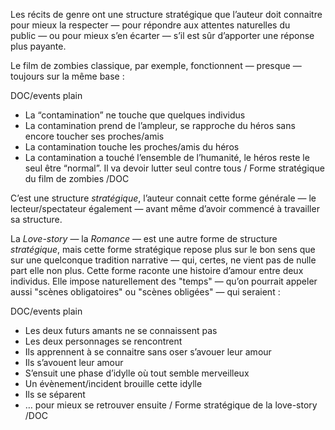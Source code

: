 <!-- Page: #15 Structures stratégiques -->

Les récits de genre ont une structure stratégique que l’auteur doit connaitre pour mieux la respecter — pour répondre aux attentes naturelles du public — ou pour mieux s’en écarter — s’il est sûr d’apporter une réponse plus payante.

Le film de zombies classique, par exemple, fonctionnent — presque — toujours sur la même base : 


DOC/events plain
- La “contamination” ne touche que quelques individus
- La contamination prend de l’ampleur, se rapproche du héros sans encore toucher ses proches/amis
- La contamination touche les proches/amis du héros
- La contamination a touché l’ensemble de l’humanité, le héros reste le seul être “normal”. Il va devoir lutter seul contre tous
/ Forme stratégique du film de zombies
/DOC

C’est une structure *stratégique*, l’auteur connait cette forme générale — le lecteur/spectateur également — avant même d’avoir commencé à travailler sa structure.

La *Love-story* — la *Romance* — est une autre forme de structure *stratégique*, mais cette forme stratégique repose plus sur le bon sens que sur une quelconque tradition narrative — qui, certes, ne vient pas de nulle part elle non plus. Cette forme raconte une histoire d’amour entre deux individus. Elle impose naturellement des "temps" — qu’on pourrait appeler aussi "scènes obligatoires" ou "scènes obligées" — qui seraient :

DOC/events plain
- Les deux futurs amants ne se connaissent pas
- Les deux personnages se rencontrent
- Ils apprennent à se connaitre sans oser s’avouer leur amour
- Ils s’avouent leur amour
- S’ensuit une phase d’idylle où tout semble merveilleux
- Un évènement/incident brouille cette idylle
- Ils se séparent
- … pour mieux se retrouver ensuite
/ Forme stratégique de la love-story
/DOC
